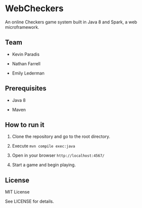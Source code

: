 # WebCheckers

An online Checkers game system built in Java 8 and Spark, a web
microframework.


## Team

- Kevin Paradis

- Nathan Farrell

- Emily Lederman



## Prerequisites

- Java 8

- Maven


## How to run it

1. Clone the repository and go to the root directory.

2. Execute `mvn compile exec:java`

3. Open in your browser `http://localhost:4567/`

4. Start a game and begin playing.


## License

MIT License

See LICENSE for details.

